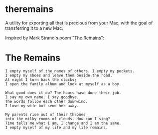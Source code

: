 theremains
==========

A utility for exporting all that is precious from your Mac, with the goal of transferring it to a new Mac.

Inspired by Mark Strand's poem ["The Remains"](http://www.ludlowpress.com/strand_mark.htm):

The Remains
=====

```
I empty myself of the names of others. I empty my pockets.
I empty my shoes and leave them beside the road.
At night I turn back the clocks;
I open the family album and look at myself as a boy.

What good does it do? The hours have done their job.
I say my own name. I say goodbye.
The words follow each other downwind.
I love my wife but send her away.

My parents rise out of their thrones
into the milky rooms of clouds. How can I sing?
Time tells me what I am. I change and I am the same.
I empty myself of my life and my life remains.
```
